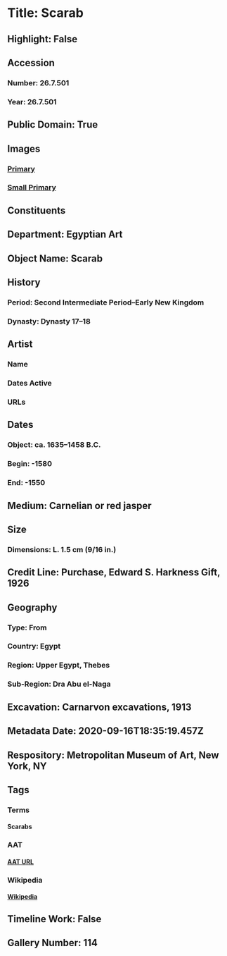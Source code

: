 # Title: Scarab
## Highlight: False
## Accession
### Number: 26.7.501
### Year: 26.7.501
## Public Domain: True
## Images
### [Primary](https://images.metmuseum.org/CRDImages/eg/original/26.7.501_bottom_ED.jpg)
### [Small Primary](https://images.metmuseum.org/CRDImages/eg/web-large/26.7.501_bottom_ED.jpg)
## Constituents
## Department: Egyptian Art
## Object Name: Scarab
## History
### Period: Second Intermediate Period–Early New Kingdom
### Dynasty: Dynasty 17–18
## Artist
### Name
### Dates Active
### URLs
## Dates
### Object: ca. 1635–1458 B.C.
### Begin: -1580
### End: -1550
## Medium: Carnelian or red jasper
## Size
### Dimensions: L. 1.5 cm (9/16 in.)
## Credit Line: Purchase, Edward S. Harkness Gift, 1926
## Geography
### Type: From
### Country: Egypt
### Region: Upper Egypt, Thebes
### Sub-Region: Dra Abu el-Naga
## Excavation: Carnarvon excavations, 1913
## Metadata Date: 2020-09-16T18:35:19.457Z
## Respository: Metropolitan Museum of Art, New York, NY
## Tags
### Terms
#### Scarabs
### AAT
#### [AAT URL](http://vocab.getty.edu/page/aat/300230813)
### Wikipedia
#### [Wikipedia]()
## Timeline Work: False
## Gallery Number: 114